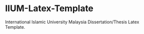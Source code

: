 # IIUM-Latex-Template
International Islamic University Malaysia Dissertation/Thesis Latex Template.
